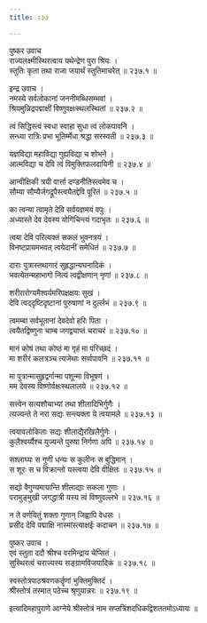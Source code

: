 ```yaml
---
title: २३७

---
```

पुष्कर उवाच  
राज्यलक्ष्मीस्थिरत्वाय यथेन्द्रेण पुरा श्रियः ।  
स्तुतिः कृता तथा राजा जयार्थं स्तुतिमाचरेत् ॥ २३७.१ ॥  
  
इन्द्र उवाच ।  
नमस्ये सर्वलोकानां जननीमब्धिसम्भवां ।  
श्रियमुन्निद्रपद्माक्षीं विष्णुवक्षःस्थलस्थितां ॥ २३७.२ ॥  
  
त्वं सिद्धिस्त्वं स्वधा स्वाहा सुधा त्वं लोकपावनि ।  
सन्ध्या रात्रिः प्रभा भूतिर्म्मेधा श्रद्धा सरस्वती ॥ २३७.३ ॥  
  
यज्ञविद्या महाविद्या गुह्यविद्या च शोभने ।  
आत्मविद्या च देवि त्वं विमुक्तिफलदायिनी ॥ २३७.४ ॥  
  
आन्वीक्षिकी त्रयी वार्त्ता दण्डनीतिस्त्वमेव च ।  
सौम्या सौम्यैर्जगद्रूपैस्त्वयैतद्देवि पूरितं ॥ २३७.५ ॥  
  
का त्वन्या त्वामृते देवि सर्वयज्ञमयं वपुः ।  
अध्यास्ते देव देवस्य योगिचिन्त्यं गदाभृतः ॥ २३७.६ ॥  
  
त्वया देवि परित्यक्तं सकलं भुवनत्रयं ।  
विनष्टप्रायमभवत् त्वयेदानीं समेधितं ॥ २३७.७ ॥  
  
दाराः पुत्रास्तथागारं सुहृद्धान्यघनादिकं ।  
भवत्येतन्महाभागो नित्यं त्वद्वीक्षणान् नृणां ॥ २३७.८ ॥  
  
शरीरारोग्यमैश्वर्यमरिपक्षक्षयः सुखं ।  
देवि त्वद्‌दृष्टिदृष्टानां पुरुषाणां न दुर्ल्लभं ॥ २३७.९ ॥  
  
त्वमम्बा सर्वभूतानां देवदेवो हरिः पिता ।  
त्वयैतद्विष्णुना चाम्ब जगद्व्याप्तं चराचरं ॥ २३७.१० ॥  
  
मानं कोषं तथा कोष्ठं मा गृहं मा परिच्छदं ।  
मा शरीरं कलत्रञ्च त्यजेथाः सर्व्वपावनि ॥ २३७.११ ॥  
  
मा पुत्रान्मासुहृद्वर्गान्मा पशून्मा विभूषणं ।  
मम देवस्य विष्णोर्वक्षःस्थलालये ॥ २३७.१२ ॥  
  
सत्त्वेन सत्यशौचाभ्यां तथा शीलादिभिर्गुणैः ।  
त्यज्यन्ते ते नरा सद्यः सन्त्यक्ता ये त्वयामले ॥ २३७.१३ ॥  
  
त्वयावलोकिताः सद्यः शीलाद्यैरखिलैर्गुणेः ।  
कुलैश्वर्य्यैश्च युज्यन्ते पुरुषा निर्गणा अपि ॥ २३७.१४ ॥  
  
सश्लाघ्यः स गुणी धन्यः स कुलीनः स बुद्धिमान् ।  
स शूरः स च विक्रान्तो यस्त्वया देवि वीक्षितः ॥ २३७.१५ ॥  
  
सद्यो वैगुण्यमायान्ति शीलाद्याः सकला गुणाः ।  
परामुङ्‌मुखी जगद्धात्री यस्य त्वं विष्णुवल्लभे ॥ २३७.१६ ॥  
  
न ते वर्णयितुं शक्ता गुणान् जिह्वापि वेधसः ।  
प्रसीद देवि पद्माक्षि नास्मांस्त्याक्षईः कदाचन ॥ २३७.१७ ॥  
  
पुष्कर उवाच ।  
एवं स्तुता ददौ श्रीश्च वरमिन्द्राय चेप्सितं ।  
सुस्थिरत्वं चराज्यस्य सङ्‌ग्रामविजयादिकं ॥ २३७.१८ ॥  
  
स्वस्तोत्रपाठश्रवणकर्तॄणां भुक्तिमुक्तिदं ।  
श्रीस्तोत्रं तस्मात् पठेच्च श्रृणुयान्नरः ॥ २३७.१९ ॥  
  
इत्यादिमहापुराणे आग्नेये श्रीस्तोत्रं नाम सप्तत्रिंशदधिकद्विशततमोऽध्यायः ॥